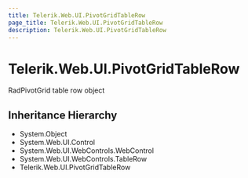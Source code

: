 ```yaml
---
title: Telerik.Web.UI.PivotGridTableRow
page_title: Telerik.Web.UI.PivotGridTableRow
description: Telerik.Web.UI.PivotGridTableRow
---
```


# Telerik.Web.UI.PivotGridTableRow

RadPivotGrid table row object

## Inheritance Hierarchy

* System.Object
* System.Web.UI.Control
* System.Web.UI.WebControls.WebControl
* System.Web.UI.WebControls.TableRow
* Telerik.Web.UI.PivotGridTableRow

